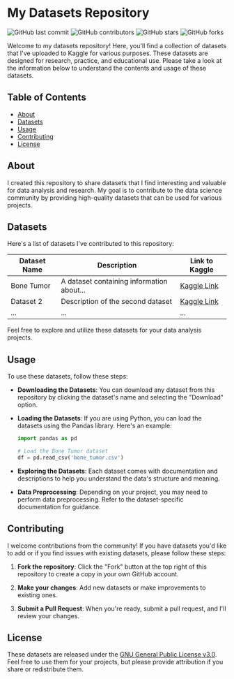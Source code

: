 # My Datasets Repository

![GitHub last commit](https://img.shields.io/github/last-commit/Antimonii/Datasets)
![GitHub contributors](https://img.shields.io/github/contributors/Antimonii/Datasets)
![GitHub stars](https://img.shields.io/github/stars/Antimonii/Datasets?style=social)
![GitHub forks](https://img.shields.io/github/forks/Antimonii/Datasets?style=social)

Welcome to my datasets repository! Here, you'll find a collection of datasets that I've uploaded to Kaggle for various purposes. These datasets are designed for research, practice, and educational use. Please take a look at the information below to understand the contents and usage of these datasets.

## Table of Contents

- [About](#about)
- [Datasets](#datasets)
- [Usage](#usage)
- [Contributing](#contributing)
- [License](#license)

## About

I created this repository to share datasets that I find interesting and valuable for data analysis and research. My goal is to contribute to the data science community by providing high-quality datasets that can be used for various projects.

## Datasets

Here's a list of datasets I've contributed to this repository:

| Dataset Name      | Description                                 | Link to Kaggle                   |
|-------------------|---------------------------------------------|----------------------------------|
| Bone Tumor        | A dataset containing information about...   | [Kaggle Link]([URL_TO_BONE_TUMOR_DATASET](https://www.kaggle.com/datasets/antimoni/bone-tumor))  |
| Dataset 2         | Description of the second dataset           | [Kaggle Link](URL_TO_DATASET_2)          |
| ...               | ...                                         | ...                                  |

Feel free to explore and utilize these datasets for your data analysis projects.

## Usage

To use these datasets, follow these steps:

- **Downloading the Datasets**: You can download any dataset from this repository by clicking the dataset's name and selecting the "Download" option.

- **Loading the Datasets**: If you are using Python, you can load the datasets using the Pandas library. Here's an example:

    ```python
    import pandas as pd

    # Load the Bone Tumor dataset
    df = pd.read_csv('bone_tumor.csv')
    ```

- **Exploring the Datasets**: Each dataset comes with documentation and descriptions to help you understand the data's structure and meaning.

- **Data Preprocessing**: Depending on your project, you may need to perform data preprocessing. Refer to the dataset-specific documentation for guidance.

## Contributing

I welcome contributions from the community! If you have datasets you'd like to add or if you find issues with existing datasets, please follow these steps:

1. **Fork the repository**: Click the "Fork" button at the top right of this repository to create a copy in your own GitHub account.

2. **Make your changes**: Add new datasets or make improvements to existing ones.

3. **Submit a Pull Request**: When you're ready, submit a pull request, and I'll review your changes.

## License

These datasets are released under the [GNU General Public License v3.0](LICENSE). Feel free to use them for your projects, but please provide attribution if you share or redistribute them.
